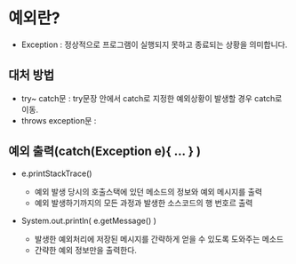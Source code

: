 # 예외란? 
- Exception : 정상적으로 프로그램이 실행되지 못하고 종료되는 상황을 의미합니다. 

## 대처 방법 
- try~ catch문 : try문장 안에서 catch로 지정한 예외상황이 발생할 경우 catch로 이동. 
- throws exception문 : 


## 예외 출력(catch(Exception e){ ... } ) 
- e.printStackTrace()
  - 예외 발생 당시의 호출스택에 있던 메소드의 정보와 예외 메시지를 출력
  - 예외 발생하기까지의 모든 과정과 발생한 소스코드의 행 번호르 출력

- System.out.println( e.getMessage() ) 
  - 발생한 예외처리에 저장된 메시지를 간략하게 얻을 수 있도록 도와주는 메소드
  - 간략한 예외 정보만을 출력한다. 
